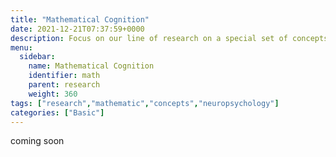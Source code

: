 ```yaml
---
title: "Mathematical Cognition"
date: 2021-12-21T07:37:59+0000
description: Focus on our line of research on a special set of concepts - math ones.
menu:
  sidebar:
    name: Mathematical Cognition
    identifier: math
    parent: research
    weight: 360
tags: ["research","mathematic","concepts","neuropsychology"]
categories: ["Basic"]
---
```


coming soon